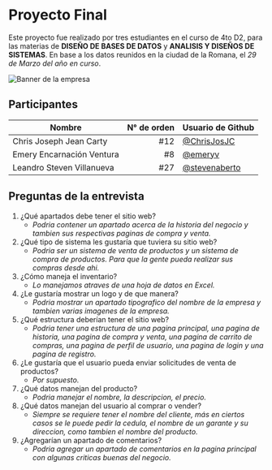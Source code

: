 # Proyecto Final

Este proyecto fue realizado por tres estudiantes en el curso de 4to D2, para las materias de **DISEÑO DE BASES DE DATOS** y **ANALISIS Y DISEÑOS DE SISTEMAS**. 
En base a los datos reunidos en la ciudad de la Romana, el *29 de Marzo del año en curso*.


![Banner de la empresa](https://user-images.githubusercontent.com/63082513/166631811-d17108af-9946-4e27-94d9-8ecc6e28cb58.png)


## Participantes

| Nombre | N° de orden | Usuario de Github |
| ------ | ---: | ------- |
| Chris Joseph Jean Carty | #12 | [@ChrisJosJC](https://github.com/ChrisJosJC) |
| Emery Encarnación Ventura | #8 | [@emeryv](https://github.com/emeryv) |
| Leandro Steven Villanueva | #27 | [@stevenaberto](https://github.com/stevenaberto) |

## Preguntas de la entrevista

1. ¿Qué apartados debe tener el sitio web?
    - *Podria contener un apartado acerca de la historia del negocio y tambien sus respectivas paginas de compra y venta.*
2. ¿Qué tipo de sistema les gustaría que tuviera su sitio web?
    - *Podria ser un sistema de venta de productos y un sistema de compra de productos. Para que la gente pueda realizar sus compras desde ahi.*
3. ¿Cómo maneja el inventario?
    - *Lo manejamos atraves de una hoja de datos en Excel.*
4. ¿Le gustaría mostrar un logo y de que manera?
    - *Podria mostrar un apartado tipografico del nombre de la empresa y tambien varias imagenes de la empresa.*
6. ¿Qué estructura deberían tener el sitio web?
    - *Podria tener una estructura de una pagina principal, una pagina de historia, una pagina de compra y venta, una pagina de carrito de compras, una pagina de perfil de usuario, una pagina de login y una pagina de registro.*
7. ¿Le gustaría que el usuario pueda enviar solicitudes de venta de productos?
    - *Por supuesto.*
10. ¿Qué datos manejan del producto?
    - *Podria manejar el nombre, la descripcion, el precio.*
11. ¿Qué datos manejan del usuario al comprar o vender?
    - *Siempre se requiere tener el nombre del cliente, más en ciertos casos se le puede pedir la cedula, el nombre de un garante y su direccion, como tambien el nombre del producto.*
12. ¿Agregarían un apartado de comentarios?
    - *Podria agregar un apartado de comentarios en la pagina principal con algunas criticas buenas del negocio.*